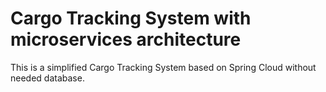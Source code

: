 # Cargo Tracking System with microservices architecture
This is a simplified Cargo Tracking System based on Spring Cloud without needed database.
